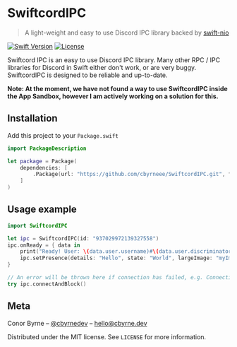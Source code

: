 # SwiftcordIPC
> A light-weight and easy to use Discord IPC library backed by [swift-nio](https://github.com/apple/swift-nio)

[![Swift Version][swift-image]][swift-url]
[![License][license-image]][license-url]

Swiftcord IPC is an easy to use Discord IPC library. 
Many other RPC / IPC libraries for Discord in Swift either don't work, or are very buggy. SwiftcordIPC is designed to be reliable and up-to-date.

**Note: At the moment, we have not found a way to use SwiftcordIPC inside the App Sandbox, however I am actively working on a solution for this.**

## Installation

Add this project to your `Package.swift`

```swift
import PackageDescription

let package = Package(
    dependencies: [
        .Package(url: "https://github.com/cbyrneee/SwiftcordIPC.git", from: "1.0.0")
    ]
)
```

## Usage example


```swift
import SwiftcordIPC

let ipc = SwiftcordIPC(id: "937029972139327558")
ipc.onReady = { data in
    print("Ready! User: \(data.user.username)#\(data.user.discriminator)")
    ipc.setPresence(details: "Hello", state: "World", largeImage: "myImage", largeImageText: "o/", buttonText: "Click me!", buttonUrl: "https://cbyrne.dev")
}

// An error will be thrown here if connection has failed, e.g. ConnectionError.noIpcFile
try ipc.connectAndBlock()
```

## Meta

Conor Byrne – [@cbyrnedev](https://twitter.com/cbyrnedev) – hello@cbyrne.dev

Distributed under the MIT license. See ``LICENSE`` for more information.

[swift-image]:https://img.shields.io/badge/swift-5.5-orange.svg
[swift-url]: https://swift.org/
[license-image]: https://img.shields.io/badge/License-MIT-blue.svg
[license-url]: LICENSE

